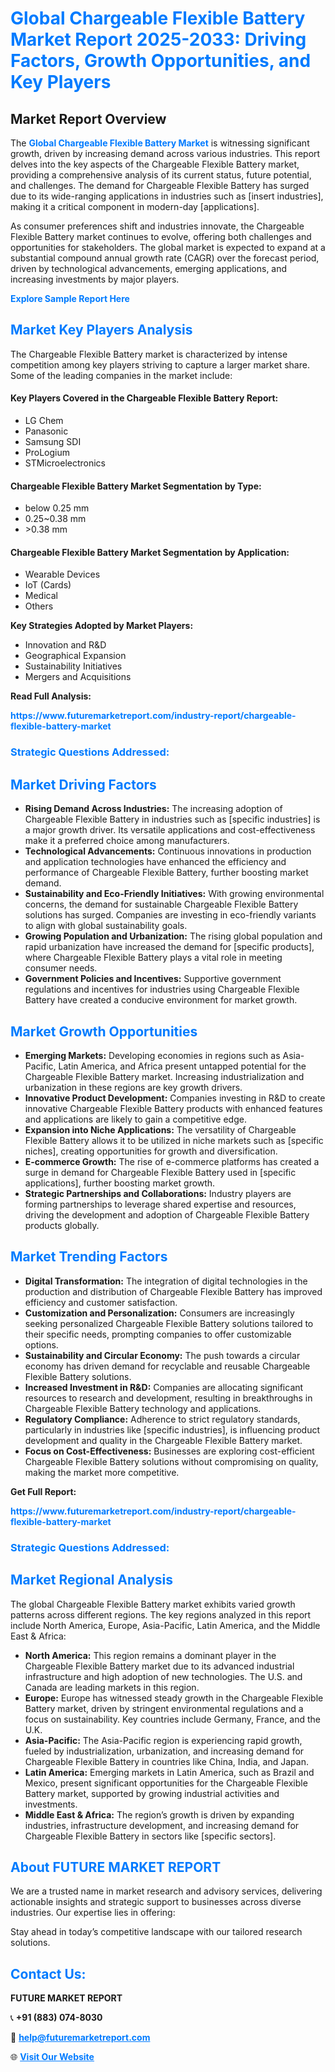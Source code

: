 <h1 style="color: #007BFF;">Global Chargeable Flexible Battery Market Report 2025-2033: Driving Factors, Growth Opportunities, and Key Players</h1>

<section id="overview">
<h2>Market Report Overview</h2>
<p>The <a href="https://www.futuremarketreport.com/industry-report/chargeable-flexible-battery-market" style="color: #007BFF; text-decoration: none;"><strong>Global Chargeable Flexible Battery Market</strong></a> is witnessing significant growth, driven by increasing demand across various industries. This report delves into the key aspects of the Chargeable Flexible Battery market, providing a comprehensive analysis of its current status, future potential, and challenges. The demand for Chargeable Flexible Battery has surged due to its wide-ranging applications in industries such as [insert industries], making it a critical component in modern-day [applications].</p>
<p>As consumer preferences shift and industries innovate, the Chargeable Flexible Battery market continues to evolve, offering both challenges and opportunities for stakeholders. The global market is expected to expand at a substantial compound annual growth rate (CAGR) over the forecast period, driven by technological advancements, emerging applications, and increasing investments by major players.</p>
</section>

<section id="overview">
<p><a href="https://www.futuremarketreport.com/request-sample/reportId=26689" style="color: #007BFF; text-decoration: none;"><strong>Explore Sample Report Here</strong></a></p>
</section>

<section id="key-players">
<h2 style="color: #007BFF;">Market Key Players Analysis</h2>
<p>The Chargeable Flexible Battery market is characterized by intense competition among key players striving to capture a larger market share. Some of the leading companies in the market include:</p>
<h4>Key Players Covered in the Chargeable Flexible Battery Report:</h4>
<ul><li>LG Chem</li><li>Panasonic</li><li>Samsung SDI</li><li>ProLogium</li><li>STMicroelectronics</li></ul>
<h4>Chargeable Flexible Battery Market Segmentation by Type:</h4>
<ul><li>below 0.25 mm</li><li>0.25~0.38 mm</li><li>&gt;0.38 mm</li></ul>

<h4>Chargeable Flexible Battery Market Segmentation by Application:</h4>
<ul><li>Wearable Devices</li><li>IoT (Cards)</li><li>Medical</li><li>Others</li></ul>
<p><strong>Key Strategies Adopted by Market Players:</strong></p>
<ul>
<li>Innovation and R&D</li>
<li>Geographical Expansion</li>
<li>Sustainability Initiatives</li>
<li>Mergers and Acquisitions</li>
</ul>
</section>

<section>
<p><strong>Read Full Analysis: </strong></p><a href="https://www.futuremarketreport.com/industry-report/chargeable-flexible-battery-market" style="color: #007BFF; text-decoration: none;"><strong>https://www.futuremarketreport.com/industry-report/chargeable-flexible-battery-market</strong></a>
<h3 style="color: #007BFF;">Strategic Questions Addressed:</h3>
</section>

<section id="driving-factors">
<h2 style="color: #007BFF;">Market Driving Factors</h2>
<ul>
<li><strong>Rising Demand Across Industries:</strong> The increasing adoption of Chargeable Flexible Battery in industries such as [specific industries] is a major growth driver. Its versatile applications and cost-effectiveness make it a preferred choice among manufacturers.</li>
<li><strong>Technological Advancements:</strong> Continuous innovations in production and application technologies have enhanced the efficiency and performance of Chargeable Flexible Battery, further boosting market demand.</li>
<li><strong>Sustainability and Eco-Friendly Initiatives:</strong> With growing environmental concerns, the demand for sustainable Chargeable Flexible Battery solutions has surged. Companies are investing in eco-friendly variants to align with global sustainability goals.</li>
<li><strong>Growing Population and Urbanization:</strong> The rising global population and rapid urbanization have increased the demand for [specific products], where Chargeable Flexible Battery plays a vital role in meeting consumer needs.</li>
<li><strong>Government Policies and Incentives:</strong> Supportive government regulations and incentives for industries using Chargeable Flexible Battery have created a conducive environment for market growth.</li>
</ul>
</section>

<section id="growth-opportunities">
<h2 style="color: #007BFF;">Market Growth Opportunities</h2>
<ul>
<li><strong>Emerging Markets:</strong> Developing economies in regions such as Asia-Pacific, Latin America, and Africa present untapped potential for the Chargeable Flexible Battery market. Increasing industrialization and urbanization in these regions are key growth drivers.</li>
<li><strong>Innovative Product Development:</strong> Companies investing in R&D to create innovative Chargeable Flexible Battery products with enhanced features and applications are likely to gain a competitive edge.</li>
<li><strong>Expansion into Niche Applications:</strong> The versatility of Chargeable Flexible Battery allows it to be utilized in niche markets such as [specific niches], creating opportunities for growth and diversification.</li>
<li><strong>E-commerce Growth:</strong> The rise of e-commerce platforms has created a surge in demand for Chargeable Flexible Battery used in [specific applications], further boosting market growth.</li>
<li><strong>Strategic Partnerships and Collaborations:</strong> Industry players are forming partnerships to leverage shared expertise and resources, driving the development and adoption of Chargeable Flexible Battery products globally.</li>
</ul>
</section>

<section id="trending-factors">
<h2 style="color: #007BFF;">Market Trending Factors</h2>
<ul>
<li><strong>Digital Transformation:</strong> The integration of digital technologies in the production and distribution of Chargeable Flexible Battery has improved efficiency and customer satisfaction.</li>
<li><strong>Customization and Personalization:</strong> Consumers are increasingly seeking personalized Chargeable Flexible Battery solutions tailored to their specific needs, prompting companies to offer customizable options.</li>
<li><strong>Sustainability and Circular Economy:</strong> The push towards a circular economy has driven demand for recyclable and reusable Chargeable Flexible Battery solutions.</li>
<li><strong>Increased Investment in R&D:</strong> Companies are allocating significant resources to research and development, resulting in breakthroughs in Chargeable Flexible Battery technology and applications.</li>
<li><strong>Regulatory Compliance:</strong> Adherence to strict regulatory standards, particularly in industries like [specific industries], is influencing product development and quality in the Chargeable Flexible Battery market.</li>
<li><strong>Focus on Cost-Effectiveness:</strong> Businesses are exploring cost-efficient Chargeable Flexible Battery solutions without compromising on quality, making the market more competitive.</li>
</ul>
</section>

<section>
<p><strong>Get Full Report: </strong></p><a href="https://www.futuremarketreport.com/industry-report/chargeable-flexible-battery-market" style="color: #007BFF; text-decoration: none;"><strong>https://www.futuremarketreport.com/industry-report/chargeable-flexible-battery-market</strong></a>
<h3 style="color: #007BFF;">Strategic Questions Addressed:</h3>
</section>


<section id="regional-analysis">
<h2 style="color: #007BFF;">Market Regional Analysis</h2>
<p>The global Chargeable Flexible Battery market exhibits varied growth patterns across different regions. The key regions analyzed in this report include North America, Europe, Asia-Pacific, Latin America, and the Middle East & Africa:</p>
<ul>
<li><strong>North America:</strong> This region remains a dominant player in the Chargeable Flexible Battery market due to its advanced industrial infrastructure and high adoption of new technologies. The U.S. and Canada are leading markets in this region.</li>
<li><strong>Europe:</strong> Europe has witnessed steady growth in the Chargeable Flexible Battery market, driven by stringent environmental regulations and a focus on sustainability. Key countries include Germany, France, and the U.K.</li>
<li><strong>Asia-Pacific:</strong> The Asia-Pacific region is experiencing rapid growth, fueled by industrialization, urbanization, and increasing demand for Chargeable Flexible Battery in countries like China, India, and Japan.</li>
<li><strong>Latin America:</strong> Emerging markets in Latin America, such as Brazil and Mexico, present significant opportunities for the Chargeable Flexible Battery market, supported by growing industrial activities and investments.</li>
<li><strong>Middle East & Africa:</strong> The region’s growth is driven by expanding industries, infrastructure development, and increasing demand for Chargeable Flexible Battery in sectors like [specific sectors].</li>
</ul>
</section>

<footer>
<h2 style="color: #007BFF;">About FUTURE MARKET REPORT</h2>
<p>We are a trusted name in market research and advisory services, delivering actionable insights and strategic support to businesses across diverse industries. Our expertise lies in offering:</p>

<p>Stay ahead in today’s competitive landscape with our tailored research solutions.</p>

<h2 style="color: #007BFF;">Contact Us:</h2>
<p><strong>FUTURE MARKET REPORT</strong></p>
<p>📞 <strong>+91 (883) 074-8030</strong></p>
<p>📧 <strong><a href="mailto:help@futuremarketreport.com" style="color: #007BFF;">help@futuremarketreport.com</a></strong></p>
<p>🌐 <strong><a href="https://www.futuremarketreport.com/" style="color: #007BFF;">Visit Our Website</a></strong></p>
</footer>